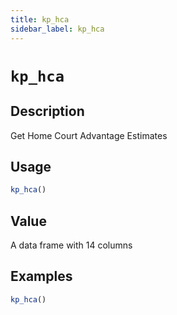 ```yaml
---
title: kp_hca
sidebar_label: kp_hca
---
```

# `kp_hca`

## Description

Get Home Court Advantage Estimates


## Usage

```r
kp_hca()
```


## Value

A data frame with 14 columns

## Examples

```r
kp_hca()
```


